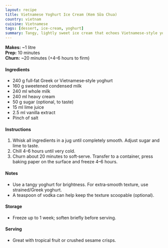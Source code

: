 ```yaml
---
layout: recipe
title: Vietnamese Yoghurt Ice Cream (Kem Sữa Chua)
country: vietnam
cuisine: Vietnamese
tags: [dessert, ice-cream, yoghurt]
summary: Tangy, lightly sweet ice cream that echoes Vietnamese‑style yoghurt — bright with lime and ultra‑refreshing.
---
```

<div class="recipe-meta">
  <strong>Makes:</strong> ~1 litre<br>
  <strong>Prep:</strong> 10 minutes<br>
  <strong>Churn:</strong> ~20 minutes (+4–6 hours to firm)<br>
</div>

<h4>Ingredients</h4>
<ul>
<li>240 g full‑fat Greek or Vietnamese‑style yoghurt</li>
<li>160 g sweetened condensed milk</li>
<li>240 ml whole milk</li>
<li>240 ml heavy cream</li>
<li>50 g sugar (optional, to taste)</li>
<li>15 ml lime juice</li>
<li>2.5 ml vanilla extract</li>
<li>Pinch of salt</li>
</ul>

<h4>Instructions</h4>
<ol>
<li>Whisk all ingredients in a jug until completely smooth. Adjust sugar and lime to taste.</li>
<li>Chill 4–6 hours until very cold.</li>
<li>Churn about 20 minutes to soft‑serve. Transfer to a container, press baking paper on the surface and freeze 4–6 hours.</li>
</ol>

<h4>Notes</h4>
<ul>
<li>Use a tangy yoghurt for brightness. For extra‑smooth texture, use strained/Greek yoghurt.</li>
<li>A teaspoon of vodka can help keep the texture scoopable (optional).</li>
</ul>

<h4>Storage</h4>
<ul><li>Freeze up to 1 week; soften briefly before serving.</li></ul>

<h4>Serving</h4>
<ul><li>Great with tropical fruit or crushed sesame crisps.</li></ul>
